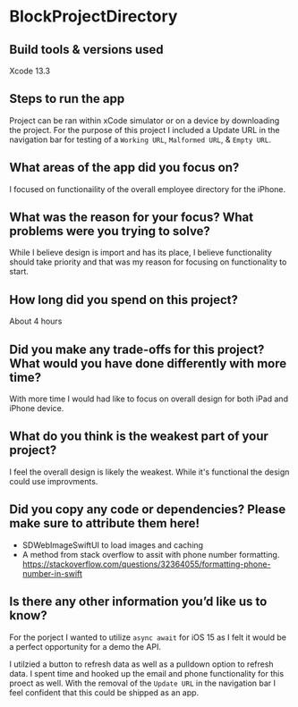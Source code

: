 # BlockProjectDirectory
 
## Build tools & versions used
Xcode 13.3 

## Steps to run the app

Project can be ran within xCode simulator or on a device by downloading the project. For the purpose of this project I included a Update URL in the navigation bar for testing of a `Working URL`, `Malformed URL`, & `Empty URL`.

## What areas of the app did you focus on?

I focused on functionaility of the overall employee directory for the iPhone.

## What was the reason for your focus? What problems were you trying to solve?

While I believe design is import and has its place, I believe functionality should take priority and that was my reason for focusing on functionality to start.

## How long did you spend on this project?

About 4 hours

## Did you make any trade-offs for this project? What would you have done differently with more time?

With more time I would had like to focus on overall design for both iPad and iPhone device.

## What do you think is the weakest part of your project?

I feel the overall design is likely the weakest. While it's functional the design could use improvments.

## Did you copy any code or dependencies? Please make sure to attribute them here!

* SDWebImageSwiftUI to load images and caching
* A method from stack overflow to assit with phone number formatting. https://stackoverflow.com/questions/32364055/formatting-phone-number-in-swift 

## Is there any other information you’d like us to know?

For the porject I wanted to utilize `async await` for iOS 15 as I felt it would be a perfect opportunity for a demo the API.

I utilzied a button to refresh data as well as a pulldown option to refresh data. I spent time and hooked up the email and phone functionality for this proect as well.  With the removal of the `Update URL` in the navigation bar I feel confident that this could be shipped as an app.
